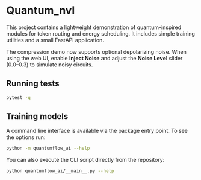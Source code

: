 # Quantum_nvl

This project contains a lightweight demonstration of quantum-inspired modules for token routing and energy scheduling. It includes simple training utilities and a small FastAPI application.

The compression demo now supports optional depolarizing noise. When using the web UI, enable **Inject Noise** and adjust the **Noise Level** slider (0.0–0.3) to simulate noisy circuits.

## Running tests

```bash
pytest -q
```

## Training models

A command line interface is available via the package entry point. To see the options run:

```bash
python -m quantumflow_ai --help
```
You can also execute the CLI script directly from the repository:
```bash
python quantumflow_ai/__main__.py --help
```
